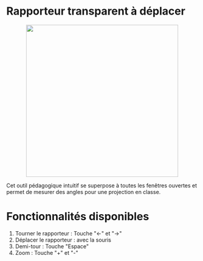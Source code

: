 # Rapporteur transparent à déplacer 

<p align="center">
  <img src="https://github.com/RalphMasson/Rapporteur/blob/main/demo.gif" width="400" />
</p>

Cet outil pédagogique intuitif se superpose à toutes les fenêtres ouvertes et permet de mesurer des angles pour une projection en classe.

# Fonctionnalités disponibles #
1) Tourner le rapporteur : Touche "<-" et "->"
2) Déplacer le rapporteur : avec la souris 
3) Demi-tour : Touche "Espace"
4) Zoom : Touche "+" et "-" 
